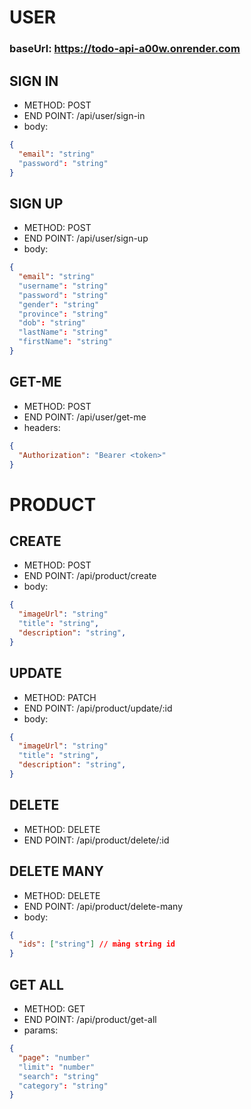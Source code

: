 # USER

### baseUrl: https://todo-api-a00w.onrender.com

## SIGN IN

- METHOD: POST
- END POINT: /api/user/sign-in
- body:

```json
{
  "email": "string"
  "password": "string"
}
```

## SIGN UP

- METHOD: POST
- END POINT: /api/user/sign-up
- body:

```json
{
  "email": "string"
  "username": "string"
  "password": "string"
  "gender": "string"
  "province": "string"
  "dob": "string"
  "lastName": "string"
  "firstName": "string"
}
```

## GET-ME

- METHOD: POST
- END POINT: /api/user/get-me
- headers:

```json
{
  "Authorization": "Bearer <token>"
}
```

# PRODUCT

## CREATE

- METHOD: POST
- END POINT: /api/product/create
- body:

```json
{
  "imageUrl": "string"
  "title": "string",
  "description": "string",
}
```

## UPDATE

- METHOD: PATCH
- END POINT: /api/product/update/:id
- body:

```json
{
  "imageUrl": "string"
  "title": "string",
  "description": "string",
}
```

## DELETE

- METHOD: DELETE
- END POINT: /api/product/delete/:id

## DELETE MANY

- METHOD: DELETE
- END POINT: /api/product/delete-many
- body:

```json
{
  "ids": ["string"] // mảng string id
}
```

## GET ALL

- METHOD: GET
- END POINT: /api/product/get-all
- params:

```json
{
  "page": "number"
  "limit": "number"
  "search": "string"
  "category": "string"
}
```
